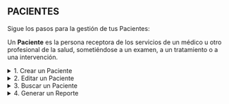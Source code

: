 ## **PACIENTES**

Sigue los pasos para la gestión de tus Pacientes:  

Un **Paciente** es la persona receptora de los servicios de un médico u otro profesional de la salud, sometiéndose a un examen, a un tratamiento o a una intervención.

<details><summary class="text-primary">1. Crear un Paciente</summary>
        <p>1.1 En la esquina inferior derecha, haz clic en <b>Boton + Rojo</b></p>
        <p>1.2 Ingresa los Datos Generales. Los datos mínimos requeridos son (Tipo de Documento, No. de Documento, Nombre, Apellido, Dirección y Teléfono)</p>
        <p>*Puedes Buscar el nombre y apellido del Paciente con el No. de Documento. (Selecciona el Tipo de documento, digita el número de documento y haz clic en el icono de la lupa).</p>
        <p>1.3 Haz clic en el bóton <b>Guardar</b>.</p>
        <p>1.4 Al guardar apareceran las pestañas de Datos Adicionales y Fotografia.</p>
        <p>En la pestaña de datos adicionales registra el Sexo, Estado civil y Fecha de nacimiento. En la pestaña de Fotografía, toma o adjunta una imagen del paciente.</p>
</details>

<details><summary class="text-primary">2. Editar un Paciente</summary>
        <p>2.1 Haz clic derecho sobre el Paciente y selecciona la opción <b>Editar</b>.</p>
        <p>2.2 Edita los campos requeridos del Paciente.</p>
        <p>2.3 Haz clic en le bóton <b>Guardar</b>.</p>
</details>

<details><summary class="text-primary">3. Buscar un Paciente</summary>
        <p>3.1 Haz clic en el icono <b>Buscar (lupa)</b> (Accesos Directos).</p>
        <p>3.2 Digita la información en el campo por el que deseas buscar el Paciente.</p>
        <p>3.4 Visualiza la información en la lista General de Paciente.</p>
</details>

<details><summary class="text-primary">4. Generar un Reporte</summary>
        <p>4.1 Haz clic en el icono <b>Buscar (lupa)</b> (Accesos Directos).</p>
        <p>4.2 Digita la información en el campo por el que deseas filtrar los Pacientes si es necesario.</p>
        <p>4.3 Selecciona el tipo de Reporte a Generar (Master de Pacientes).</p>
        <p>4.4 Haz clic en el bóton azul con el icono de la Impresora.</p>
        <p>4.5 Visualiza la información en la ventana <b>Vista Previa Informes</b>.</p>
</details>
